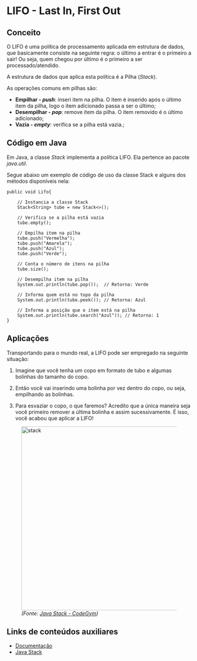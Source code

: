 # LIFO - Last In, First Out

## Conceito

O LIFO é uma política de processamento aplicada em estrutura de dados, que basicamente consiste na seguinte regra: o último a entrar é o primeiro a sair! Ou seja, quem chegou por último é o primeiro a ser processado/atendido.

A estrutura de dados que aplica esta política é a Pilha (*Stack*).

As operações comuns em pilhas são:

* **Empilhar - *push***: inseri item na pilha. O item é inserido após o último item da pilha, logo o item adicionado passa a ser o último;
* **Desempilhar - *pop***: remove item da pilha. O item removido é o último adicionado;
* **Vazia - *empty***: verifica se a pilha está vazia.;

## Código em Java

Em Java, a classe *Stack* implementa a política LIFO. Ela pertence ao pacote *java.util*.

Segue abaixo um exemplo de código de uso da classe Stack e alguns dos métodos disponíveis nela:


    public void Lifo{

        // Instancia a classe Stack
        Stack<String> tube = new Stack<>();

        // Verifica se a pilha está vazia
        tube.empty();

        // Empilha item na pilha
        tube.push("Vermelha");
        tube.push("Amarela");
        tube.push("Azul");
        tube.push("Verde");
        
        // Conta o número de itens na pilha
        tube.size();
        
        // Desempilha item na pilha 
        System.out.println(tube.pop());  // Retorna: Verde

        // Informa quem está no topo da pilha
        System.out.println(tube.peek()); // Retorna: Azul

        // Informa a posição que o item está na pilha
        System.out.println(tube.search("Azul")); // Retorna: 1
    }

## Aplicações

Transportando para o mundo real, a LIFO pode ser empregado na seguinte situação:

1. Imagine que você tenha um copo em formato de tubo e algumas bolinhas do tamanho do copo.

2. Então você vai inserindo uma bolinha por vez dentro do copo, ou seja, empilhando as bolinhas.

3. Para esvaziar o copo, o que faremos? Acredito que a única maneira seja você primeiro remover a última bolinha e assim sucessivamente. É isso, você acabou que aplicar a LIFO!

<figure style="display:flex; flex-direction:column; justify-content:center; ">
    <img height="500px" src="https://cdn.codegym.cc/images/article/f8e725f0-50c1-4854-a2f0-85a4b17cacbc/original.gif"
         alt="stack">
    <figcaption>
    <i>
    (Fonte: <a href="https://codegym.cc/groups/posts/java-stack">Java Stack - CodeGym</a>)
    </i>
    </figcaption>
</figure>

## Links de conteúdos auxiliares

* [Documentação](https://docs.oracle.com/javase/8/docs/api/java/util/Stack.html)
* [Java Stack](https://www.baeldung.com/java-stack)